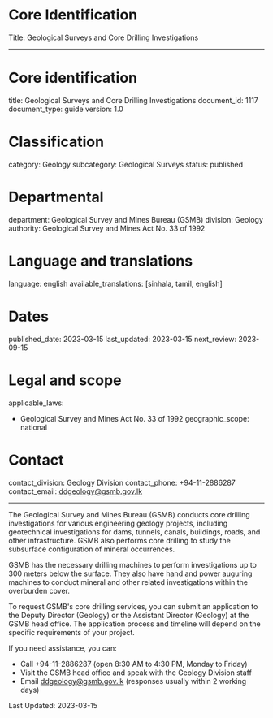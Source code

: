 # Core Identification
Title: Geological Surveys and Core Drilling Investigations

---
# Core identification
title: Geological Surveys and Core Drilling Investigations
document_id: 1117
document_type: guide
version: 1.0

# Classification
category: Geology
subcategory: Geological Surveys
status: published

# Departmental
department: Geological Survey and Mines Bureau (GSMB)
division: Geology
authority: Geological Survey and Mines Act No. 33 of 1992

# Language and translations
language: english
available_translations: [sinhala, tamil, english]

# Dates
published_date: 2023-03-15
last_updated: 2023-03-15
next_review: 2023-09-15

# Legal and scope
applicable_laws:
 - Geological Survey and Mines Act No. 33 of 1992
geographic_scope: national

# Contact
contact_division: Geology Division
contact_phone: +94-11-2886287
contact_email: ddgeology@gsmb.gov.lk

---

The Geological Survey and Mines Bureau (GSMB) conducts core drilling investigations for various engineering geology projects, including geotechnical investigations for dams, tunnels, canals, buildings, roads, and other infrastructure. GSMB also performs core drilling to study the subsurface configuration of mineral occurrences.

GSMB has the necessary drilling machines to perform investigations up to 300 meters below the surface. They also have hand and power auguring machines to conduct mineral and other related investigations within the overburden cover.

To request GSMB's core drilling services, you can submit an application to the Deputy Director (Geology) or the Assistant Director (Geology) at the GSMB head office. The application process and timeline will depend on the specific requirements of your project.

If you need assistance, you can:
- Call +94-11-2886287 (open 8:30 AM to 4:30 PM, Monday to Friday)
- Visit the GSMB head office and speak with the Geology Division staff
- Email ddgeology@gsmb.gov.lk (responses usually within 2 working days)

Last Updated: 2023-03-15